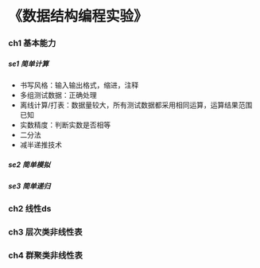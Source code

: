 # 《数据结构编程实验》
### ch1 基本能力
##### se1 简单计算
- 书写风格：输入输出格式，缩进，注释
- 多组测试数据：正确处理
- 离线计算/打表：数据量较大，所有测试数据都采用相同运算，运算结果范围已知
- 实数精度：判断实数是否相等
- 二分法
- 减半递推技术
##### se2 简单模拟
##### se3 简单递归
### ch2 线性ds
### ch3 层次类非线性表
### ch4 群聚类非线性表